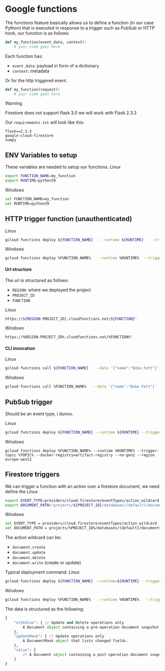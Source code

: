 # Google functions
The functions feature basically allows us to define a function (in our case Python) that is executed in response to a trigger such as PubSub or HTTP hook, our function is as follows:

```python
def my_function(event_data, context):
    # your code goes here
```
Each function has:
 - `event_data`: payload in form of a dictionary
 - `context`: metadata

Or for the http triggered event.
```python
def my_function(request):
    # your code goes here
```



> [!WARNING]
> Firestore does not support flask 3.0 we will work with Flask 2.3.3

Our `requirements.txt` will look like this:
```text
flask==2.3.3
google-cloud-firestore
numpy
```

## ENV Variables to setup
These variables are needed to setup our functions.
*Linux*
```bash
export FUNCTION_NAME=my_function
export RUNTIME=python39
```
*Windows*
```bash
set FUNCTION_NAME=my_function
set RUNTIME=python39
```


## HTTP trigger function (unauthenticated)
*Linux*
```bash
gcloud functions deploy ${FUNCTION_NAME}   --runtime ${RUNTIME}   --trigger-http --allow-unauthenticated --docker-registry=artifact-registry --no-gen2 --region europe-west2
```
*Windows*
```bash
gcloud functions deploy %FUNCTION_NAME%   --runtime %RUNTIME%  --trigger-http --allow-unauthenticated --docker-registry=artifact-registry --no-gen2 --region europe-west2
```
#### Url structure
The url is structured as follows:
 - `REGION`: where we deployed the project
 - `PROJECT_ID`
 - `FUNCTION`

*Linux*
```bash
https://${REGION-PROJECT_ID}.cloudfunctions.net/${FUNCTION}"
```
*Windows*
```bash
https://%REGION-PROJECT_ID%.cloudfunctions.net/%FUNCTION%"
```
#### CLI invocation
*Linux*
```bash
gcloud functions call ${FUNCTION_NAME}   --data '{"name":"Boba Fett"}'
```
*Windows*
```bash
gcloud functions call %FUNCTION_NAME%   --data '{"name":"Boba Fett"}'
```


## PubSub trigger
Should be an event type, i dunno.

*Linux*
```bash
gcloud functions deploy ${FUNCTION_NAME} --runtime ${RUNTIME} --trigger-topic ${TOPIC} --docker-registry=artifact-registry --no-gen2 --region europe-west2
```
*Windows*
```
gcloud functions deploy %FUNCTION_NAME% --runtime %RUNTIME% --trigger-topic %TOPIC% --docker-registry=artifact-registry --no-gen2 --region europe-west2
```
## Firestore triggers
We can trigger a function with an action over a firestore document, we need define the 
*Linux*
```bash
export EVENT_TYPE=providers/cloud.firestore/eventTypes/action_wildcard
export DOCUMENT_PATH="projects/${PROJECT_ID}/databases/(default)/documents/collection/{document_wildcard}"
```
*Windows*
```bash
set EVENT_TYPE = providers/cloud.firestore/eventTypes/action_wildcard
set DOCUMENT_PATH = projects/%PROJECT_ID%/databases/(default)/documents/collection/{document_wildcard}
```
The action wildcard can be:
 - `document.create`
 - `document.update`
 - `document.delete`
 - `document.write` (create or update)


Typical deployment command:
*Linux*
```bash
gcloud functions deploy ${FUNCTION_NAME} --runtime=${RUNTIME} --trigger-event=${EVENT_TYPE} --trigger-resource?${DOCUMENT_PATH} --docker-registry=artifact-registry --no-gen2 --region europe-west2
```
*Windows*
```bash
gcloud functions deploy %FUNCTION_NAME%   --runtime %RUNTIME%   --trigger-event "%EVENT_TYPE%" --trigger-resource "%DOCUMENT_PATH%" --docker-registry=artifact-registry --no-gen2 --region europe-west2
```

The data is structured as the following:
```python
{
    "oldValue": { // Update and Delete operations only
        A Document object containing a pre-operation document snapshot
    },
    "updateMask": { // Update operations only
        A DocumentMask object that lists changed fields.
    },
    "value": {
        // A Document object containing a post-operation document snapshot
    }
}
```

